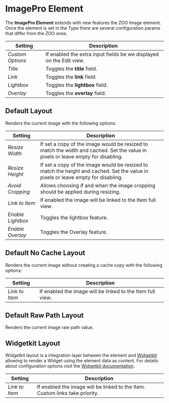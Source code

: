 # ImagePro Element

The **ImagePro Element** extends with new features the ZOO Image element. Once the element is set in the Type there are several configuration params that differ from the ZOO ones.

| Setting | Description |
| --- | --- |
| _Custom Options_ | If enabled the extra input fields be we displayed on the Edit view. |
| _Title_ | Toggles the **title** field. |
| _Link_ | Toggles the **link** field. |
| _Lightbox_ | Toggles the **lightbox** field. |
| _Overlay_ | Toggles the **overlay** field. |

## Default Layout

Renders the current image with the following options:

| Setting | Description |
| --- | --- |
| _Resize Width_ | If set a copy of the image would be resized to match the width and cached. Set the value in pixels or leave empty for disabling. |
| _Resize Height_ | If set a copy of the image would be resized to match the height and cached. Set the value in pixels or leave empty for disabling. |
| _Avoid Cropping_ | Allows choosing if and when the image cropping should be applied during resizing. |
| _Link to Item_ | If enabled the image will be linked to the Item full view. |
| _Enable Lightbox_ | Toggles the lightbox feature. |
| _Enable Overlay_ | Toggles the Overlay feature. |

## Default No Cache Layout

Renders the current image without creating a cache copy with the following options:

| Setting | Description |
| --- | --- |
| _Link to Item_ | If enabled the image will be linked to the Item full view. |

## Default Raw Path Layout

Renders the current image raw path value.

## Widgetkit Layout

Widgetkit layout is a integration layer between the element and [Widgetkit](http://yootheme.com/widgetkit) allowing to render a Widget using the element data as content. For details about configuration options visit the [Widgetkit documentation](https://yootheme.com/support/widgetkit/).

| Setting | Description |
| --- | --- |
| _Link to Item_ | If enabled the image will be linked to the Item. Custom links take priority. |
